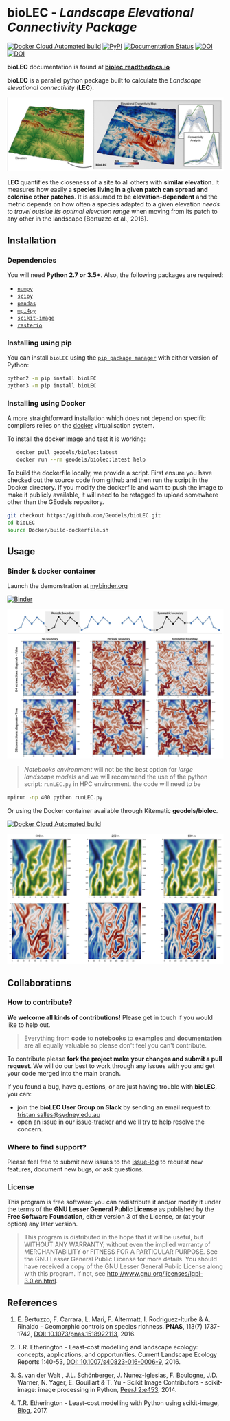 # bioLEC - _Landscape Elevational Connectivity Package_

[![Docker Cloud Automated build](https://img.shields.io/docker/cloud/automated/geodels/biolec.svg)](https://hub.docker.com/r/geodels/biolec)
[![PyPI](https://img.shields.io/pypi/v/bioLEC.svg)](https://pypi.org/project/bioLEC/) [![Documentation Status](https://readthedocs.org/projects/biolec/badge/?version=latest)](https://biolec.readthedocs.io/en/latest/?badge=latest)
[![DOI](https://zenodo.org/badge/185154268.svg)](https://zenodo.org/badge/latestdoi/185154268)
[![DOI](http://joss.theoj.org/papers/10.21105/joss.01530/status.svg)](https://doi.org/10.21105/joss.01530)

**bioLEC** documentation is found at [**biolec.readthedocs.io**](https://biolec.readthedocs.io/)

**bioLEC** is a parallel python package built to calculate the *Landscape elevational connectivity* (**LEC**).

![bioLEC](https://github.com/Geodels/bioLEC/blob/master/Notebooks/images/intro.jpg?raw=true)


**LEC** quantifies the closeness of a site to all others with **similar elevation**. It measures how easily a **species living in a given patch can spread and colonise other patches**. It is assumed to be **elevation-dependent** and the metric depends on how often a species adapted to a given elevation *needs to travel outside its optimal elevation range* when moving from its patch to any other in the landscape [Bertuzzo et al., 2016].

## Installation

### Dependencies

You will need **Python 2.7 or 3.5+**.
Also, the following packages are required:

 - [`numpy`](http://numpy.org)
 - [`scipy`](https://scipy.org)
 - [`pandas`](https://pandas.pydata.org/)
 - [`mpi4py`](https://pypi.org/project/mpi4py/)
 - [`scikit-image`](https://scikit-image.org/)
 - [`rasterio`](https://pypi.org/project/rasterio/)

### Installing using pip

You can install `bioLEC` using the
[`pip package manager`](https://pypi.org/project/pip/) with either version of Python:

```bash
python2 -m pip install bioLEC
python3 -m pip install bioLEC
```

### Installing using Docker

A more straightforward installation which does not depend on specific compilers relies on the [docker](http://www.docker.com) virtualisation system.

To install the docker image and test it is working:

```bash
   docker pull geodels/biolec:latest
   docker run --rm geodels/biolec:latest help
```

To build the dockerfile locally, we provide a script. First ensure you have checked out the source code from github and then run the script in the Docker directory. If you modify the dockerfile and want to push the image to make it publicly available, it will need to be retagged to upload somewhere other than the GEodels repository.

```bash
git checkout https://github.com/Geodels/bioLEC.git
cd bioLEC
source Docker/build-dockerfile.sh
```

## Usage

### Binder & docker container

Launch the demonstration at [mybinder.org](https://mybinder.org/v2/gh/Geodels/bioLEC/binder?filepath=Notebooks%2F0-StartHere.ipynb)

[![Binder](https://mybinder.org/badge_logo.svg)](https://mybinder.org/v2/gh/Geodels/bioLEC/binder?filepath=Notebooks%2F0-StartHere.ipynb)


![LEC computation](https://github.com/Geodels/bioLEC/blob/master/src/bioLEC/Notebooks/images/boundcond.jpg?raw=true)

  > _Notebooks environment_ will not be the best option for _large landscape models_ and we will recommend the use of the python script: `runLEC.py` in HPC environment. the code will need to be

```bash
mpirun -np 400 python runLEC.py
```

Or using the Docker container available through Kitematic **geodels/biolec**.

[![Docker Cloud Automated build](https://img.shields.io/docker/cloud/automated/geodels/biolec.svg)](https://hub.docker.com/r/geodels/biolec)

![LEC computation](https://github.com/Geodels/bioLEC/blob/master/src/bioLEC/Notebooks/images/fig3.jpg?raw=true)

## Collaborations

### How to contribute?

**We welcome all kinds of contributions!** Please get in touch if you would like to help out.

 > Everything from **code** to **notebooks** to **examples** and **documentation** are all equally valuable so please don't feel you can't contribute.

To contribute please **fork the project make your changes and submit a pull request**. We will do our best to work through any issues with you and get your code merged into the main branch.

If you found a bug, have questions, or are just having trouble with **bioLEC**, you can:

+ join the **bioLEC User Group on Slack** by sending an email request to: tristan.salles@sydney.edu.au
+ open an issue in our [issue-tracker](https://github.com/Geodels/bioLEC/issues/new) and we'll try to help resolve the concern.

### Where to find support?

Please feel free to submit new issues to the [issue-log](https://github.com/Geodels/bioLEC/issues/new) to request new features, document new bugs, or ask questions.


### License

This program is free software: you can redistribute it and/or modify it under the terms of the **GNU Lesser General Public License** as published by the **Free Software Foundation**, either version 3 of the License, or (at your option) any later version.

  > This program is distributed in the hope that it will be useful, but WITHOUT ANY WARRANTY; without even the implied warranty of MERCHANTABILITY or FITNESS FOR A PARTICULAR PURPOSE.  See the GNU Lesser General Public License for more details.
  You should have received a copy of the GNU Lesser General Public License along with this program.  If not, see http://www.gnu.org/licenses/lgpl-3.0.en.html.

## References

  1. E. Bertuzzo, F. Carrara, L. Mari, F. Altermatt, I. Rodriguez-Iturbe & A. Rinaldo - Geomorphic controls on species richness. **PNAS**, 113(7) 1737-1742, [DOI: 10.1073/pnas.1518922113](http://www.pnas.org/content/113/7/1737), 2016.

  1. T.R. Etherington - Least-cost modelling and landscape ecology: concepts, applications, and opportunities. Current Landscape Ecology Reports 1:40-53, [DOI: 10.1007/s40823-016-0006-9](https://link.springer.com/article/10.1007%2Fs40823-016-0006-9), 2016.

  1. S. van der Walt , J.L. Schönberger, J. Nunez-Iglesias, F. Boulogne, J.D. Warner, N. Yager, E. Gouillart & T. Yu - Scikit Image Contributors - scikit-image: image processing in Python, [PeerJ 2:e453](https://peerj.com/articles/453/), 2014.

  1. T.R. Etherington - Least-cost modelling with Python using scikit-image, [Blog](http://tretherington.blogspot.com/2017/01/least-cost-modelling-with-python-using.html), 2017.
